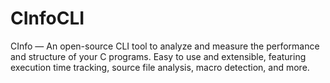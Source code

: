 # CInfoCLI
CInfo — An open-source CLI tool to analyze and measure the performance and structure of your C programs. Easy to use and extensible, featuring execution time tracking, source file analysis, macro detection, and more.
